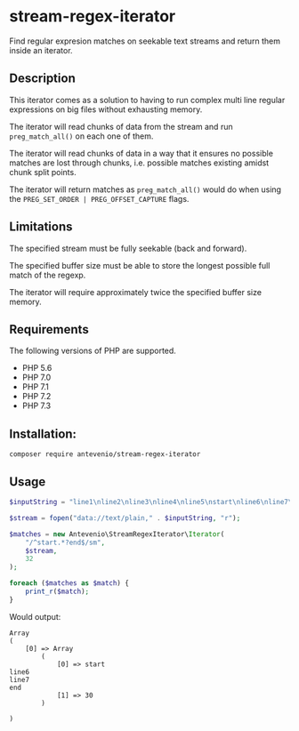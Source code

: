 # stream-regex-iterator
Find regular expresion matches on seekable text streams and return them inside an iterator.

## Description
This iterator comes as a solution to having to run complex multi line regular expressions 
on big files without exhausting memory.

The iterator will read chunks of data from the stream and run ```preg_match_all()``` 
on each one of them.

The iterator will read chunks of data in a way that it ensures no possible matches are lost 
through chunks, i.e. possible matches existing amidst chunk split points.

The iterator will return matches as ```preg_match_all()``` would do when using the 
```PREG_SET_ORDER | PREG_OFFSET_CAPTURE``` flags.

## Limitations
The specified stream must be fully seekable (back and forward).

The specified buffer size must be able to store the longest possible full match of the regexp.

The iterator will require approximately twice the specified buffer size memory.


## Requirements
The following versions of PHP are supported.

* PHP 5.6
* PHP 7.0
* PHP 7.1
* PHP 7.2
* PHP 7.3

## Installation:
```
composer require antevenio/stream-regex-iterator
```

## Usage
```php
$inputString = "line1\nline2\nline3\nline4\nline5\nstart\nline6\nline7\nend";

$stream = fopen("data://text/plain," . $inputString, "r");

$matches = new Antevenio\StreamRegexIterator\Iterator(
    "/^start.*?end$/sm",
    $stream,
    32
);

foreach ($matches as $match) {
    print_r($match);
}
```
Would output:
```
Array
(
    [0] => Array
        (
            [0] => start
line6
line7
end
            [1] => 30
        )

)
```
